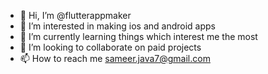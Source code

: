 - 👋 Hi, I’m @flutterappmaker
- 👀 I’m interested in making ios and android apps
- 🌱 I’m currently learning things which interest me the most
- 💞️ I’m looking to collaborate on paid projects
- 📫 How to reach me sameer.java7@gmail.com

<!---
flutterappmaker/flutterappmaker is a ✨ special ✨ repository because its `README.md` (this file) appears on your GitHub profile.
You can click the Preview link to take a look at your changes.
--->
